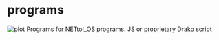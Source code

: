 # programs
![plot](./dec/decprograms.jpg)
Programs for NETto!_OS programs. JS or proprietary Drako script
